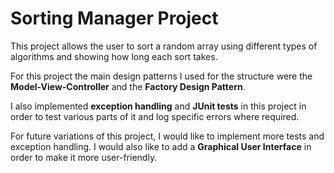 # Sorting Manager Project
This project allows the user to sort a random array using different
types of algorithms and showing how long each sort takes.

For this project the main design patterns I used for the structure were the
**Model-View-Controller** and the **Factory Design Pattern**.

I also implemented **exception handling** and **JUnit tests** in this
project in order to test various parts of it and
log specific errors where required.

For future variations of this project, I would like to implement more
tests and exception handling. I would also like to add a **Graphical
User Interface** in order to make it more user-friendly. 
